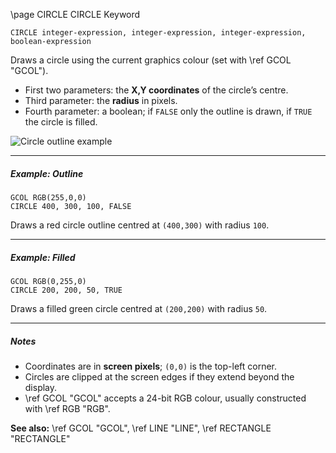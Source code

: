 \page CIRCLE CIRCLE Keyword
```basic
CIRCLE integer-expression, integer-expression, integer-expression, boolean-expression
```

Draws a circle using the current graphics colour (set with \ref GCOL "GCOL").

- First two parameters: the **X,Y coordinates** of the circle’s centre.  
- Third parameter: the **radius** in pixels.  
- Fourth parameter: a boolean; if `FALSE` only the outline is drawn, if `TRUE` the circle is filled.

![Circle outline example](https://github.com/user-attachments/assets/7338255b-bfed-4408-b8be-8cbb943e2198)

---

##### Example: Outline

```basic
GCOL RGB(255,0,0)
CIRCLE 400, 300, 100, FALSE
```

Draws a red circle outline centred at `(400,300)` with radius `100`.

---

##### Example: Filled

```basic
GCOL RGB(0,255,0)
CIRCLE 200, 200, 50, TRUE
```

Draws a filled green circle centred at `(200,200)` with radius `50`.

---

##### Notes
- Coordinates are in **screen pixels**; `(0,0)` is the top-left corner.  
- Circles are clipped at the screen edges if they extend beyond the display.  
- \ref GCOL "GCOL" accepts a 24-bit RGB colour, usually constructed with \ref RGB "RGB".

**See also:**
\ref GCOL "GCOL", \ref LINE "LINE", \ref RECTANGLE "RECTANGLE"
